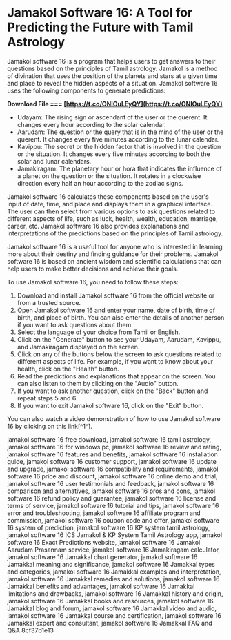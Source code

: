 
 
# Jamakol Software 16: A Tool for Predicting the Future with Tamil Astrology
 
Jamakol software 16 is a program that helps users to get answers to their questions based on the principles of Tamil astrology. Jamakol is a method of divination that uses the position of the planets and stars at a given time and place to reveal the hidden aspects of a situation. Jamakol software 16 uses the following components to generate predictions:
 
**Download File === [https://t.co/ONIOuLEyQY](https://t.co/ONIOuLEyQY)**


 
- Udayam: The rising sign or ascendant of the user or the querent. It changes every hour according to the solar calendar.
- Aarudam: The question or the query that is in the mind of the user or the querent. It changes every five minutes according to the lunar calendar.
- Kavippu: The secret or the hidden factor that is involved in the question or the situation. It changes every five minutes according to both the solar and lunar calendars.
- Jamakiragam: The planetary hour or hora that indicates the influence of a planet on the question or the situation. It rotates in a clockwise direction every half an hour according to the zodiac signs.

Jamakol software 16 calculates these components based on the user's input of date, time, and place and displays them in a graphical interface. The user can then select from various options to ask questions related to different aspects of life, such as luck, health, wealth, education, marriage, career, etc. Jamakol software 16 also provides explanations and interpretations of the predictions based on the principles of Tamil astrology.
 
Jamakol software 16 is a useful tool for anyone who is interested in learning more about their destiny and finding guidance for their problems. Jamakol software 16 is based on ancient wisdom and scientific calculations that can help users to make better decisions and achieve their goals.

To use Jamakol software 16, you need to follow these steps:

1. Download and install Jamakol software 16 from the official website or from a trusted source.
2. Open Jamakol software 16 and enter your name, date of birth, time of birth, and place of birth. You can also enter the details of another person if you want to ask questions about them.
3. Select the language of your choice from Tamil or English.
4. Click on the "Generate" button to see your Udayam, Aarudam, Kavippu, and Jamakiragam displayed on the screen.
5. Click on any of the buttons below the screen to ask questions related to different aspects of life. For example, if you want to know about your health, click on the "Health" button.
6. Read the predictions and explanations that appear on the screen. You can also listen to them by clicking on the "Audio" button.
7. If you want to ask another question, click on the "Back" button and repeat steps 5 and 6.
8. If you want to exit Jamakol software 16, click on the "Exit" button.

You can also watch a video demonstration of how to use Jamakol software 16 by clicking on this link[^1^].
 
jamakol software 16 free download,  jamakol software 16 tamil astrology,  jamakol software 16 for windows pc,  jamakol software 16 review and rating,  jamakol software 16 features and benefits,  jamakol software 16 installation guide,  jamakol software 16 customer support,  jamakol software 16 update and upgrade,  jamakol software 16 compatibility and requirements,  jamakol software 16 price and discount,  jamakol software 16 online demo and trial,  jamakol software 16 user testimonials and feedback,  jamakol software 16 comparison and alternatives,  jamakol software 16 pros and cons,  jamakol software 16 refund policy and guarantee,  jamakol software 16 license and terms of service,  jamakol software 16 tutorial and tips,  jamakol software 16 error and troubleshooting,  jamakol software 16 affiliate program and commission,  jamakol software 16 coupon code and offer,  jamakol software 16 system of prediction,  jamakol software 16 KP system tamil astrology,  jamakol software 16 ICS Jamakol & KP System Tamil Astrology app,  jamakol software 16 Exact Predictions website,  jamakol software 16 Jamakol Aarudam Prasannam service,  jamakol software 16 Jamakiragam calculator,  jamakol software 16 Jamakkal chart generator,  jamakol software 16 Jamakkal meaning and significance,  jamakol software 16 Jamakkal types and categories,  jamakol software 16 Jamakkal examples and interpretation,  jamakol software 16 Jamakkal remedies and solutions,  jamakol software 16 Jamakkal benefits and advantages,  jamakol software 16 Jamakkal limitations and drawbacks,  jamakol software 16 Jamakkal history and origin,  jamakol software 16 Jamakkal books and resources,  jamakol software 16 Jamakkal blog and forum,  jamakol software 16 Jamakkal video and audio,  jamakol software 16 Jamakkal course and certification,  jamakol software 16 Jamakkal expert and consultant,  jamakol software 16 Jamakkal FAQ and Q&A
 8cf37b1e13
 
